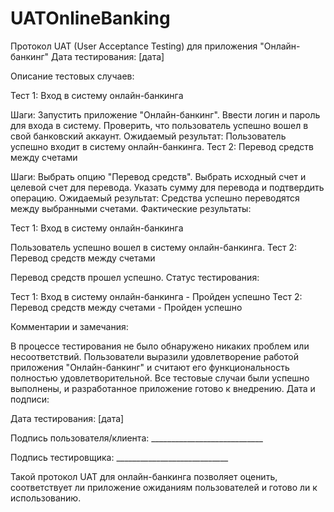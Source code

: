 # UATOnlineBanking

Протокол UAT (User Acceptance Testing) для приложения "Онлайн-банкинг"
Дата тестирования: [дата]

Описание тестовых случаев:

Тест 1: Вход в систему онлайн-банкинга

Шаги:
Запустить приложение "Онлайн-банкинг".
Ввести логин и пароль для входа в систему.
Проверить, что пользователь успешно вошел в свой банковский аккаунт.
Ожидаемый результат: Пользователь успешно входит в систему онлайн-банкинга.
Тест 2: Перевод средств между счетами

Шаги:
Выбрать опцию "Перевод средств".
Выбрать исходный счет и целевой счет для перевода.
Указать сумму для перевода и подтвердить операцию.
Ожидаемый результат: Средства успешно переводятся между выбранными счетами.
Фактические результаты:

Тест 1: Вход в систему онлайн-банкинга

Пользователь успешно вошел в систему онлайн-банкинга.
Тест 2: Перевод средств между счетами

Перевод средств прошел успешно.
Статус тестирования:

Тест 1: Вход в систему онлайн-банкинга - Пройден успешно
Тест 2: Перевод средств между счетами - Пройден успешно

Комментарии и замечания:

В процессе тестирования не было обнаружено никаких проблем или несоответствий.
Пользователи выразили удовлетворение работой приложения "Онлайн-банкинг" и считают его функциональность полностью удовлетворительной.
Все тестовые случаи были успешно выполнены, и разработанное приложение готово к внедрению.
Дата и подписи:

Дата тестирования: [дата]

Подпись пользователя/клиента: ____________________________

Подпись тестировщика: ____________________________

Такой протокол UAT для онлайн-банкинга позволяет оценить, 
соответствует ли приложение ожиданиям пользователей и готово ли к использованию.
